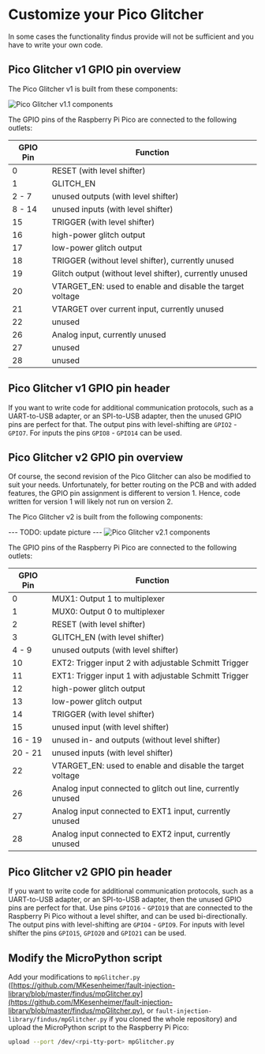 # Customize your Pico Glitcher

In some cases the functionality findus provide will not be sufficient and you have to write your own code. 

## Pico Glitcher v1 GPIO pin overview

The Pico Glitcher v1 is built from these components:

![Pico Glitcher v1.1 components](images/pico-glitcher-v1.1-components.png)

The GPIO pins of the Raspberry Pi Pico are connected to the following outlets:

| GPIO Pin | Function                                                  |
|----------|-----------------------------------------------------------|
| 0        | RESET (with level shifter)                                |
| 1        | GLITCH_EN                                                 |
| 2 - 7    | unused outputs (with level shifter)                       |
| 8 - 14   | unused inputs (with level shifter)                        |
| 15       | TRIGGER (with level shifter)                              |
| 16       | high-power glitch output                                  |
| 17       | low-power glitch output                                   |
| 18       | TRIGGER (without level shifter), currently unused         |
| 19       | Glitch output (without level shifter), currently unused   |
| 20       | VTARGET_EN: used to enable and disable the target voltage |
| 21       | VTARGET over current input, currently unused              |
| 22       | unused                                                    |
| 26       | Analog input, currently unused                            |
| 27       | unused                                                    |
| 28       | unused                                                    |

## Pico Glitcher v1 GPIO pin header

If you want to write code for additional communication protocols, such as a UART-to-USB adapter, or an SPI-to-USB adapter, then the unused GPIO pins are perfect for that.
The output pins with level-shifting are `GPIO2` - `GPIO7`. For inputs the pins `GPIO8` - `GPIO14` can be used.

## Pico Glitcher v2 GPIO pin overview

Of course, the second revision of the Pico Glitcher can also be modified to suit your needs. Unfortunately, for better routing on the PCB and with added features, the GPIO pin assignment is different to version 1. Hence, code written for version 1 will likely not run on version 2.

The Pico Glitcher v2 is built from the following components:

--- TODO: update picture ---
![Pico Glitcher v2.1 components](images/pico-glitcher-v2.1-components.png)

The GPIO pins of the Raspberry Pi Pico are connected to the following outlets:

| GPIO Pin | Function                                                    |
|----------|-------------------------------------------------------------|
| 0        | MUX1: Output 1 to multiplexer                               |
| 1        | MUX0: Output 0 to multiplexer                               |
| 2        | RESET (with level shifter)                                  |
| 3        | GLITCH_EN (with level shifter)                              |
| 4 - 9    | unused outputs (with level shifter)                         |
| 10       | EXT2: Trigger input 2 with adjustable Schmitt Trigger       |
| 11       | EXT1: Trigger input 1 with adjustable Schmitt Trigger       |
| 12       | high-power glitch output                                    |
| 13       | low-power glitch output                                     |
| 14       | TRIGGER (with level shifter)                                |
| 15       | unused input (with level shifter)                           |
| 16 - 19  | unused in- and outputs (without level shifter)              |
| 20 - 21  | unused inputs (with level shifter)                          |
| 22       | VTARGET_EN: used to enable and disable the target voltage   |
| 26       | Analog input connected to glitch out line, currently unused |
| 27       | Analog input connected to EXT1 input, currently unused      |
| 28       | Analog input connected to EXT2 input, currently unused      |

## Pico Glitcher v2 GPIO pin header

If you want to write code for additional communication protocols, such as a UART-to-USB adapter, or an SPI-to-USB adapter, then the unused GPIO pins are perfect for that.
Use pins `GPIO16` - `GPIO19` that are connected to the Raspberry Pi Pico without a level shifter, and can be used bi-directionally.
The output pins with level-shifting are `GPIO4` - `GPIO9`. For inputs with level shifter the pins `GPIO15`, `GPIO20` and `GPIO21` can be used.

## Modify the MicroPython script

Add your modifications to `mpGlitcher.py` ([https://github.com/MKesenheimer/fault-injection-library/blob/master/findus/mpGlitcher.py](https://github.com/MKesenheimer/fault-injection-library/blob/master/findus/mpGlitcher.py), or `fault-injection-library/findus/mpGlitcher.py` if you cloned the whole repository) and upload the MicroPython script to the Raspberry Pi Pico:

```bash
upload --port /dev/<rpi-tty-port> mpGlitcher.py
```
